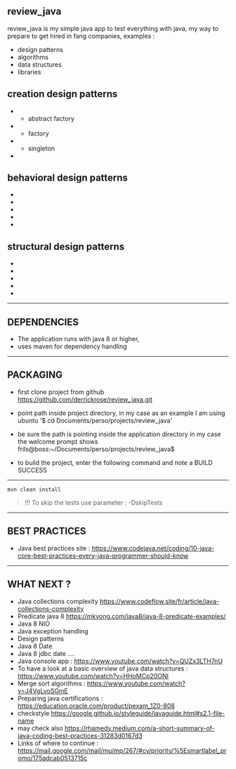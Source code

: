 review_java
------------------------------------------------------------------------------------------------------
review_java is my simple java app to test everything with java, my way to prepare to get hired in fang companies,
examples :
* design patterns
* algorithms
* data structures
* libraries

creation design patterns 
------------------------------------------------------------------------------------------------------
* * abstract factory
* * factory
* * singleton
*

behavioral design patterns 
------------------------------------------------------------------------------------------------------
*
*
*
*
*

structural design patterns 
------------------------------------------------------------------------------------------------------
*
*
*
*
*

---------------------------------------------

DEPENDENCIES
------------------------------------------------------------------------------------------------------
* The application runs with java 8 or higher,
* uses maven for dependency handling

------------------------------------------------------------------------------------------------------
PACKAGING
------------------------------------------------------------------------------------------------------
* first clone project from github
https://github.com/derrickrose/review_java.git

* point path inside project directory, in my case as an example I am using ubuntu
'$ cd Documents/perso/projects/review_java'

* be sure the path is pointing inside the application directory
in my case the welcome prompt shows frils@boss:~/Documents/perso/projects/review_java$

* to build the project, enter the following command and note a BUILD SUCCESS
----
    mvn clean install
> !!! To skip the tests use parameter : -DskipTests

------------------------------------------------------------------------------------------------------
BEST PRACTICES
------------------------------------------------------------------------------------------------------
* Java best practices site : https://www.codejava.net/coding/10-java-core-best-practices-every-java-programmer-should-know

------------------------------------------------------------------------------------------------------
WHAT NEXT ? 
------------------------------------------------------------------------------------------------------
* Java collections complexity https://www.codeflow.site/fr/article/java-collections-complexity
* Predicate java 8 https://mkyong.com/java8/java-8-predicate-examples/
* Java 8 NIO
* Java exception handling
* Design patterns
* Java 8 Date 
* Java 8 jdbc date ....
* Java console app : https://www.youtube.com/watch?v=QUZx3LTH7nU
* To have a look at a basic overview of java data structures : https://www.youtube.com/watch?v=HHoMCp20ONI
* Merge sort algorithms : https://www.youtube.com/watch?v=J4VgLvoSGmE
* Preparing java certifications : https://education.oracle.com/product/pexam_1Z0-808
* checkstyle https://google.github.io/styleguide/javaguide.html#s2.1-file-name
* may check also https://rhamedy.medium.com/a-short-summary-of-java-coding-best-practices-31283d0167d3
* Links of where to continue : https://mail.google.com/mail/mu/mp/267/#cv/priority/%5Esmartlabel_promo/175adcab0513715c
